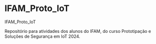 # IFAM_Proto_IoT
IFAM_Proto_IoT

Repositório para atividades dos alunos do IFAM, do curso Prototipação e Soluções de Segurança em IoT 2024.
